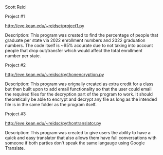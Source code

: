 Scott Reid

Project #1

http://eve.kean.edu/~reidsc/project1.py

Description: This program was created to find the percentage of people that graduate per state via 2022 enrollment numbers and 2022 graduation numbers. The code itself is ~95% accurate due to not taking into account people that drop out/transfer which would affect the total enrollment number per state.

Project #2

http://eve.kean.edu/~reidsc/pythonencryption.py

Description: This program was orignally created as extra credit for a class but then built upon to add email functionality so that the user could email the required files for the decryption part of the program to work. It should theoretically be able to encrypt and decrypt any file as long as the intended file is in the same folder as the program itself.

Project #3

http://eve.kean.edu/~reidsc/pythontranslator.py

Description: This program was created to give users the ability to have a quick and easy translator that also allows them have full conversations with someone if both parties don't speak the same langauge using Google Translate. 
